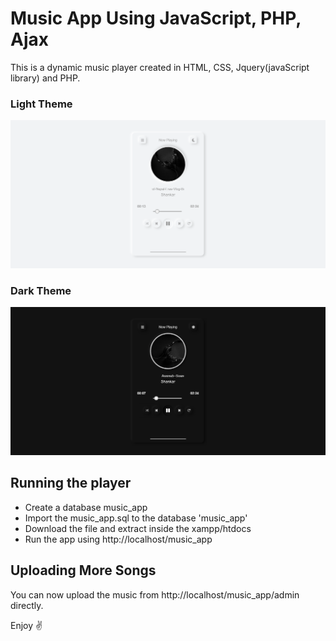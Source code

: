 # Music App Using JavaScript, PHP, Ajax
This is a dynamic music player created in HTML, CSS, Jquery(javaScript library) and PHP.

### Light Theme
![Output](/images/music_player.png)
### Dark Theme
![Output](/images/music_player_dark.png)

## Running the player
- Create a database music_app 
- Import the music_app.sql to the database 'music_app'
- Download the file and extract inside the xampp/htdocs
- Run the app using http://localhost/music_app

## Uploading More Songs

You can now upload the music from http://localhost/music_app/admin directly.

Enjoy ✌